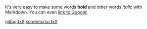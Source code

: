 It's very easy to make some words **bold** and other words *italic* with Markdown. You can even [link to Google!](http://google.com)

[gitlog.txt!](https://github.com/jaLaiho1/ot-harjoitustyo/blob/master/laskarit/viikko1/gitlog.txt)
[komentorivi.txt!](https://github.com/jaLaiho1/ot-harjoitustyo/blob/master/laskarit/viikko1/komentorivi.txt)
